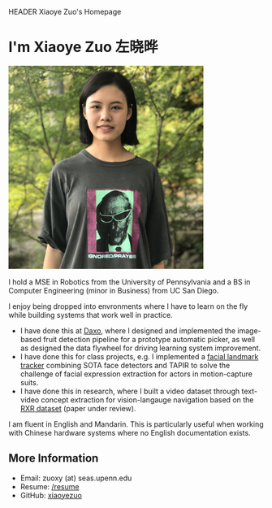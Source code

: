 HEADER Xiaoye Zuo's Homepage

<h1 class="centered">I'm Xiaoye Zuo 左晓晔</h1>

<img class="centered" src="img/profile_pic.jpg" height="400" />

I hold a MSE in Robotics from the University of Pennsylvania and a BS in Computer Engineering (minor in Business) from UC San Diego.

I enjoy being dropped into envronments where I have to learn on the fly while building systems that work well in practice. 
* I have done this at [Daxo](https://daxo-industries.com/), where I designed and implemented the image-based fruit detection pipeline for a prototype automatic picker, as well as designed the data flywheel for driving learning system improvement. 
* I have done this for class projects, e.g. I implemented a [facial landmark tracker](https://github.com/xiaoyezuo/facetrack) combining SOTA face detectors and TAPIR to solve the challenge of facial expression extraction for actors in motion-capture suits.
* I have done this in research, where I built a video dataset through text-video concept extraction for vision-langauge navigation based on the [RXR dataset](https://github.com/google-research-datasets/RxR/tree/main) (paper under review). 

I am fluent in English and Mandarin. This is particularly useful when working with Chinese hardware systems where no English documentation exists.

## More Information

- Email: zuoxy (at) seas.upenn.edu
- Resume: [/resume](XiaoyeZuoResume.pdf)
- GitHub: [xiaoyezuo](https://github.com/xiaoyezuo)
